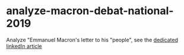 # analyze-macron-debat-national-2019

Analyze "Emmanuel Macron's letter to his "people", see the [dedicated linkedIn article](https://www.linkedin.com/pulse/cognitive-services-natural-language-processing-ai-sentiment-sales/)
